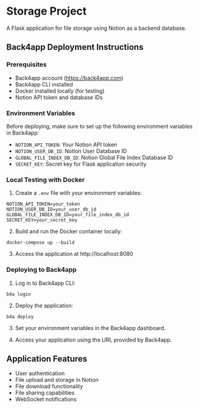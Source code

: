 # Storage Project

A Flask application for file storage using Notion as a backend database.

## Back4app Deployment Instructions

### Prerequisites
- Back4app account (https://back4app.com)
- Back4app CLI installed
- Docker installed locally (for testing)
- Notion API token and database IDs

### Environment Variables
Before deploying, make sure to set up the following environment variables in Back4app:

- `NOTION_API_TOKEN`: Your Notion API token
- `NOTION_USER_DB_ID`: Notion User Database ID
- `GLOBAL_FILE_INDEX_DB_ID`: Notion Global File Index Database ID
- `SECRET_KEY`: Secret key for Flask application security

### Local Testing with Docker

1. Create a `.env` file with your environment variables:
```
NOTION_API_TOKEN=your_token
NOTION_USER_DB_ID=your_user_db_id
GLOBAL_FILE_INDEX_DB_ID=your_file_index_db_id
SECRET_KEY=your_secret_key
```

2. Build and run the Docker container locally:
```
docker-compose up --build
```

3. Access the application at http://localhost:8080

### Deploying to Back4app

1. Log in to Back4app CLI:
```
b4a login
```

2. Deploy the application:
```
b4a deploy
```

3. Set your environment variables in the Back4app dashboard.

4. Access your application using the URL provided by Back4app.

## Application Features
- User authentication
- File upload and storage in Notion
- File download functionality
- File sharing capabilities
- WebSocket notifications 